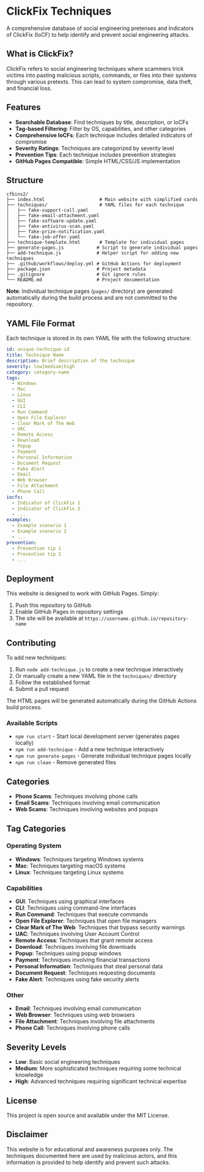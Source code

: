 # ClickFix Techniques
A comprehensive database of social engineering pretenses and Indicators of ClickFix (IoCF) to help identify and prevent social engineering attacks.

## What is ClickFix?

ClickFix refers to social engineering techniques where scammers trick victims into pasting malicious scripts, commands, or files into their systems through various pretexts. This can lead to system compromise, data theft, and financial loss.

## Features

- **Searchable Database**: Find techniques by title, description, or IoCFs
- **Tag-based Filtering**: Filter by OS, capabilities, and other categories
- **Comprehensive IoCFs**: Each technique includes detailed indicators of compromise
- **Severity Ratings**: Techniques are categorized by severity level
- **Prevention Tips**: Each technique includes prevention strategies
- **GitHub Pages Compatible**: Simple HTML/CSS/JS implementation

## Structure

```
cfbins2/
├── index.html                    # Main website with simplified cards
├── techniques/                   # YAML files for each technique
│   ├── fake-support-call.yaml
│   ├── fake-email-attachment.yaml
│   ├── fake-software-update.yaml
│   ├── fake-antivirus-scan.yaml
│   ├── fake-prize-notification.yaml
│   └── fake-job-offer.yaml
├── technique-template.html       # Template for individual pages
├── generate-pages.js            # Script to generate individual pages
├── add-technique.js             # Helper script for adding new techniques
├── .github/workflows/deploy.yml # GitHub Actions for deployment
├── package.json                 # Project metadata
├── .gitignore                   # Git ignore rules
└── README.md                    # Project documentation
```

**Note**: Individual technique pages (`pages/` directory) are generated automatically during the build process and are not committed to the repository.

## YAML File Format

Each technique is stored in its own YAML file with the following structure:

```yaml
id: unique-technique-id
title: Technique Name
description: Brief description of the technique
severity: low|medium|high
category: category-name
tags:
  - Windows
  - Mac
  - Linux
  - GUI
  - CLI
  - Run Command
  - Open File Explorer
  - Clear Mark of The Web
  - UAC
  - Remote Access
  - Download
  - Popup
  - Payment
  - Personal Information
  - Document Request
  - Fake Alert
  - Email
  - Web Browser
  - File Attachment
  - Phone Call
iocfs:
  - Indicator of ClickFix 1
  - Indicator of ClickFix 2
  - ...
examples:
  - Example scenario 1
  - Example scenario 2
  - ...
prevention:
  - Prevention tip 1
  - Prevention tip 2
  - ...
```

## Deployment

This website is designed to work with GitHub Pages. Simply:

1. Push this repository to GitHub
2. Enable GitHub Pages in repository settings
3. The site will be available at `https://username.github.io/repository-name`

## Contributing

To add new techniques:

1. Run `node add-technique.js` to create a new technique interactively
2. Or manually create a new YAML file in the `techniques/` directory
3. Follow the established format
4. Submit a pull request

The HTML pages will be generated automatically during the GitHub Actions build process.

### Available Scripts

- `npm run start` - Start local development server (generates pages locally)
- `npm run add-technique` - Add a new technique interactively
- `npm run generate-pages` - Generate individual technique pages locally
- `npm run clean` - Remove generated files

## Categories

- **Phone Scams**: Techniques involving phone calls
- **Email Scams**: Techniques involving email communication
- **Web Scams**: Techniques involving websites and popups

## Tag Categories

### Operating System
- **Windows**: Techniques targeting Windows systems
- **Mac**: Techniques targeting macOS systems
- **Linux**: Techniques targeting Linux systems

### Capabilities
- **GUI**: Techniques using graphical interfaces
- **CLI**: Techniques using command-line interfaces
- **Run Command**: Techniques that execute commands
- **Open File Explorer**: Techniques that open file managers
- **Clear Mark of The Web**: Techniques that bypass security warnings
- **UAC**: Techniques involving User Account Control
- **Remote Access**: Techniques that grant remote access
- **Download**: Techniques involving file downloads
- **Popup**: Techniques using popup windows
- **Payment**: Techniques involving financial transactions
- **Personal Information**: Techniques that steal personal data
- **Document Request**: Techniques requesting documents
- **Fake Alert**: Techniques using fake security alerts

### Other
- **Email**: Techniques involving email communication
- **Web Browser**: Techniques using web browsers
- **File Attachment**: Techniques involving file attachments
- **Phone Call**: Techniques involving phone calls

## Severity Levels

- **Low**: Basic social engineering techniques
- **Medium**: More sophisticated techniques requiring some technical knowledge
- **High**: Advanced techniques requiring significant technical expertise

## License

This project is open source and available under the MIT License.

## Disclaimer

This website is for educational and awareness purposes only. The techniques documented here are used by malicious actors, and this information is provided to help identify and prevent such attacks. 
